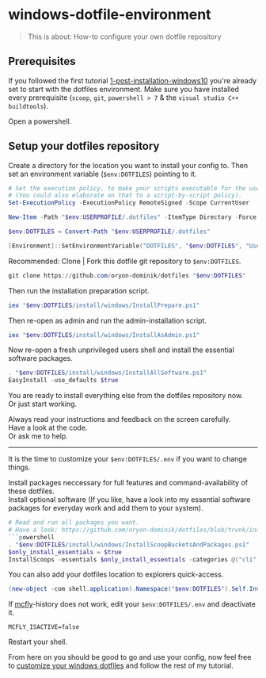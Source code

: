 # windows-dotfile-environment

> This is about: How-to configure your own dotfile repository


## Prerequisites

If you followed the first tutorial [1-post-installation-windows10](1-post-installation-windows10.md) you're
already set to start with the dotfiles environment. Make sure you have installed every prerequisite (`scoop`, `git`, `powershell > 7` & the `visual studio C++ buildtools`).

Open a powershell.


## Setup your dotfiles repository

Create a directory for the location you want to install your config to. Then set an environment variable (`$env:DOTFILES`) pointing to it.

```powershell
# Set the execution policy, to make your scripts executable for the user 
# (You could also elaborate on that to a script-by-script policy).
Set-ExecutionPolicy -ExecutionPolicy RemoteSigned -Scope CurrentUser
```

```powershell
New-Item -Path "$env:USERPROFILE/.dotfiles" -ItemType Directory -Force
```

```powershell
$env:DOTFILES = Convert-Path "$env:USERPROFILE/.dotfiles"
```

```powershell
[Environment]::SetEnvironmentVariable("DOTFILES", "$env:DOTFILES", "User")
```


Recommended: Clone | Fork this dotfile git repository to `$env:DOTFILES`.

```powershell
git clone https://github.com/oryon-dominik/dotfiles "$env:DOTFILES"
```

Then run the installation preparation script.

```powershell
iex "$env:DOTFILES/install/windows/InstallPrepare.ps1"
```


Then re-open as admin and run the admin-installation script.

```powershell
iex "$env:DOTFILES/install/windows/InstallAsAdmin.ps1"
```

Now re-open a fresh unprivileged users shell and install the essential software packages.
```powershell
. "$env:DOTFILES/install/windows/InstallAllSoftware.ps1"
EasyInstall -use_defaults $true
```

You are ready to install everything else from the dotfiles repository now.  
Or just start working.  

Always read your instructions and feedback on the screen carefully.  
Have a look at the code.  
Or ask me to help.  

---

It is the time to customize your `$env:DOTFILES/.env` if you want to change things.  

Install packages neccessary for full features and command-availability of these dotfiles.  
Install optional software (If you like, have a look into my essential software packages for everyday work and add them to your system).  

```powershell
# Read and run all packages you want.
# Have a look: https://github.com/oryon-dominik/dotfiles/blob/trunk/install/scoops/scoop-packages.json
```powershell
. "$env:DOTFILES/install/windows/InstallScoopBucketsAndPackages.ps1"
$only_install_essentials = $true
InstallScoops -essentials $only_install_essentials -categories @("cli", "development", "fonts", "guis", "languages", "media", "security", "web", "deployment")
```

You can also add your dotfiles location to explorers quick-access.

```powershell
(new-object -com shell.application).Namespace("$env:DOTFILES").Self.InvokeVerb("pintohome")
```


If [mcfly](https://github.com/cantino/mcfly)-history does not work, edit your `$env:DOTFILES/.env` and deactivate it.

```
MCFLY_ISACTIVE=false
```

Restart your shell.

From here on you should be good to go and use your config, now feel free to
[customize your windows dotfiles](3-customize-windows-dotfiles.md)
and follow the rest of my tutorial.

